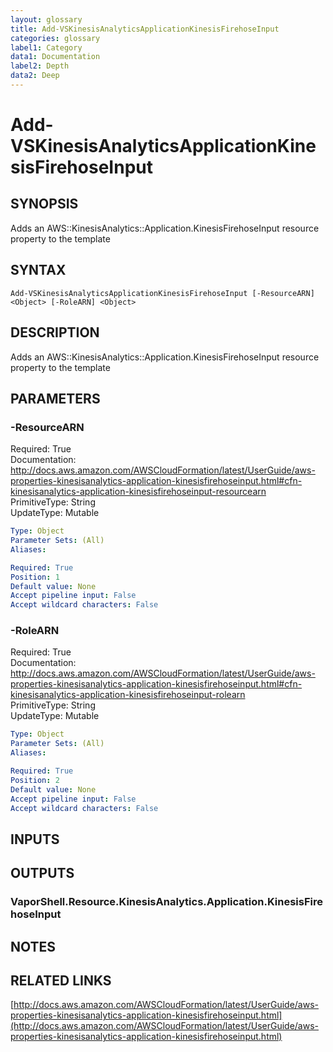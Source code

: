 ```yaml
---
layout: glossary
title: Add-VSKinesisAnalyticsApplicationKinesisFirehoseInput
categories: glossary
label1: Category
data1: Documentation
label2: Depth
data2: Deep
---
```


# Add-VSKinesisAnalyticsApplicationKinesisFirehoseInput

## SYNOPSIS
Adds an AWS::KinesisAnalytics::Application.KinesisFirehoseInput resource property to the template

## SYNTAX

```
Add-VSKinesisAnalyticsApplicationKinesisFirehoseInput [-ResourceARN] <Object> [-RoleARN] <Object>
```

## DESCRIPTION
Adds an AWS::KinesisAnalytics::Application.KinesisFirehoseInput resource property to the template

## PARAMETERS

### -ResourceARN
Required: True    
Documentation: http://docs.aws.amazon.com/AWSCloudFormation/latest/UserGuide/aws-properties-kinesisanalytics-application-kinesisfirehoseinput.html#cfn-kinesisanalytics-application-kinesisfirehoseinput-resourcearn    
PrimitiveType: String    
UpdateType: Mutable

```yaml
Type: Object
Parameter Sets: (All)
Aliases: 

Required: True
Position: 1
Default value: None
Accept pipeline input: False
Accept wildcard characters: False
```

### -RoleARN
Required: True    
Documentation: http://docs.aws.amazon.com/AWSCloudFormation/latest/UserGuide/aws-properties-kinesisanalytics-application-kinesisfirehoseinput.html#cfn-kinesisanalytics-application-kinesisfirehoseinput-rolearn    
PrimitiveType: String    
UpdateType: Mutable

```yaml
Type: Object
Parameter Sets: (All)
Aliases: 

Required: True
Position: 2
Default value: None
Accept pipeline input: False
Accept wildcard characters: False
```

## INPUTS

## OUTPUTS

### VaporShell.Resource.KinesisAnalytics.Application.KinesisFirehoseInput

## NOTES

## RELATED LINKS

[http://docs.aws.amazon.com/AWSCloudFormation/latest/UserGuide/aws-properties-kinesisanalytics-application-kinesisfirehoseinput.html](http://docs.aws.amazon.com/AWSCloudFormation/latest/UserGuide/aws-properties-kinesisanalytics-application-kinesisfirehoseinput.html)


